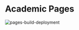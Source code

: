 # Academic Pages

![pages-build-deployment](https://github.com/academicpages/academicpages.github.io/actions/workflows/pages/pages-build-deployment/badge.svg)
